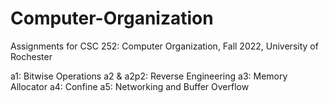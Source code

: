 # Computer-Organization
Assignments for CSC 252: Computer Organization, Fall 2022, University of Rochester

a1: Bitwise Operations
a2 & a2p2: Reverse Engineering
a3: Memory Allocator
a4: Confine
a5: Networking and Buffer Overflow
